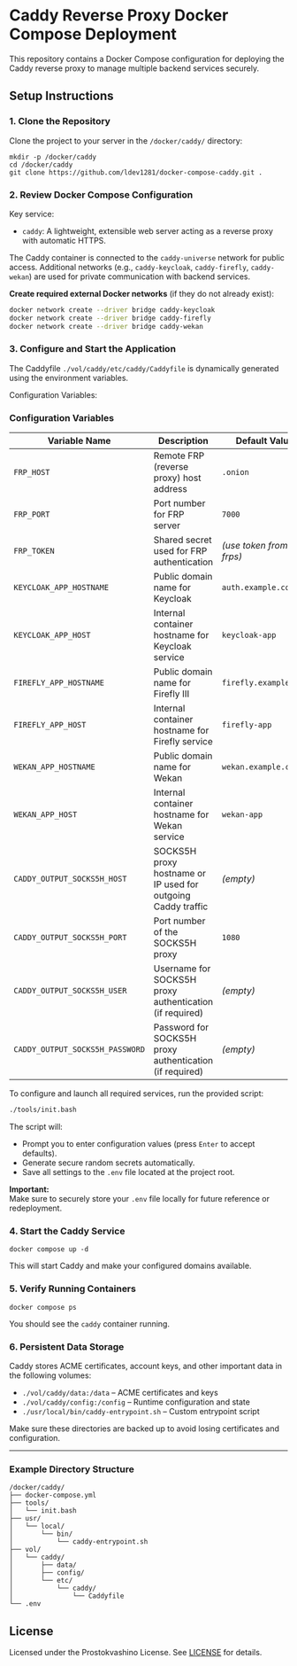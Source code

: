# Caddy Reverse Proxy Docker Compose Deployment

This repository contains a Docker Compose configuration for deploying the Caddy reverse proxy to manage multiple backend services securely.

## Setup Instructions

### 1. Clone the Repository

Clone the project to your server in the `/docker/caddy/` directory:

```
mkdir -p /docker/caddy
cd /docker/caddy
git clone https://github.com/ldev1281/docker-compose-caddy.git .
```

### 2. Review Docker Compose Configuration

Key service:

- `caddy`: A lightweight, extensible web server acting as a reverse proxy with automatic HTTPS.

The Caddy container is connected to the `caddy-universe` network for public access. Additional networks (e.g., `caddy-keycloak`, `caddy-firefly`, `caddy-wekan`) are used for private communication with backend services.

**Create required external Docker networks** (if they do not already exist):

```bash
docker network create --driver bridge caddy-keycloak
docker network create --driver bridge caddy-firefly
docker network create --driver bridge caddy-wekan
   ```


### 3. Configure and Start the Application

The Caddyfile `./vol/caddy/etc/caddy/Caddyfile` is dynamically generated using the environment variables.

Configuration Variables:

### Configuration Variables

| Variable Name                | Description                                                    | Default Value          |
|-----------------------------|----------------------------------------------------------------|------------------------|
| `FRP_HOST`                  | Remote FRP (reverse proxy) host address                        | `.onion`               |
| `FRP_PORT`                  | Port number for FRP server                                     | `7000`                 |
| `FRP_TOKEN`                 | Shared secret used for FRP authentication                      | *(use token from frps)*|
| `KEYCLOAK_APP_HOSTNAME`     | Public domain name for Keycloak                                | `auth.example.com`     |
| `KEYCLOAK_APP_HOST`         | Internal container hostname for Keycloak service               | `keycloak-app`         |
| `FIREFLY_APP_HOSTNAME`      | Public domain name for Firefly III                             | `firefly.example.com`  |
| `FIREFLY_APP_HOST`          | Internal container hostname for Firefly service                | `firefly-app`          |
| `WEKAN_APP_HOSTNAME`        | Public domain name for Wekan                                   | `wekan.example.com`    |
| `WEKAN_APP_HOST`            | Internal container hostname for Wekan service                  | `wekan-app`            |
| `CADDY_OUTPUT_SOCKS5H_HOST` | SOCKS5H proxy hostname or IP used for outgoing Caddy traffic   | *(empty)*              |
| `CADDY_OUTPUT_SOCKS5H_PORT` | Port number of the SOCKS5H proxy                               | `1080`                 |
| `CADDY_OUTPUT_SOCKS5H_USER` | Username for SOCKS5H proxy authentication (if required)        | *(empty)*              |
| `CADDY_OUTPUT_SOCKS5H_PASSWORD` | Password for SOCKS5H proxy authentication (if required)    | *(empty)*              |


To configure and launch all required services, run the provided script:

```bash
./tools/init.bash
```

The script will:

- Prompt you to enter configuration values (press `Enter` to accept defaults).
- Generate secure random secrets automatically.
- Save all settings to the `.env` file located at the project root.

**Important:**  
Make sure to securely store your `.env` file locally for future reference or redeployment.


### 4. Start the Caddy Service

```
docker compose up -d
```

This will start Caddy and make your configured domains available.

### 5. Verify Running Containers

```
docker compose ps
```

You should see the `caddy` container running.

### 6. Persistent Data Storage

Caddy stores ACME certificates, account keys, and other important data in the following volumes:

- `./vol/caddy/data:/data` – ACME certificates and keys
- `./vol/caddy/config:/config` – Runtime configuration and state
- `./usr/local/bin/caddy-entrypoint.sh` – Custom entrypoint script

Make sure these directories are backed up to avoid losing certificates and configuration.

---

### Example Directory Structure

```
/docker/caddy/
├── docker-compose.yml
├── tools/
│   └── init.bash
├── usr/
│   └── local/
│       └── bin/
│           └── caddy-entrypoint.sh
├── vol/
│   └── caddy/
│       ├── data/
│       ├── config/
│       └── etc/
│           └── caddy/
│               └── Caddyfile
└── .env
```


## License

Licensed under the Prostokvashino License. See [LICENSE](LICENSE) for details.
